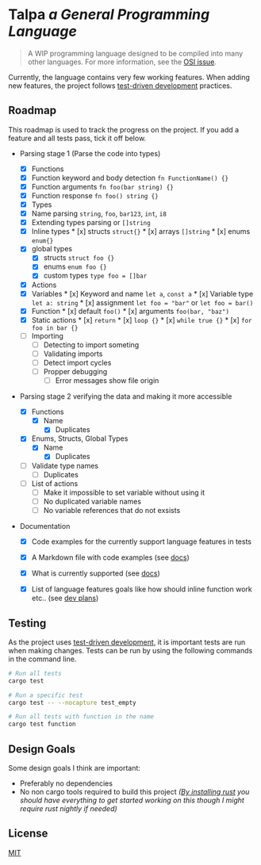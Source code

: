 # Talpa *a General Programming Language*

> A WIP programming language designed to be compiled into many other languages.
> For more information, see the [OSI issue](https://github.com/open-source-ideas/open-source-ideas/issues/235).

Currently, the language contains very few working features. When adding new features, the project follows [test-driven development](https://en.wikipedia.org/wiki/Test-driven_development) practices.


## Roadmap

This roadmap is used to track the progress on the project. If you add a feature and all tests pass, tick it off below.

   * Parsing stage 1 (Parse the code into types)

      * [x]  Functions
        * [x]  Function keyword and body detection `fn FunctionName() {}`
        * [x]  Function arguments `fn foo(bar string) {}`
        * [x]  Function response `fn foo() string {}`
      * [x]  Types
        * [x]  Name parsing `string`, `foo`, `bar123`, `int`, `i8`
        * [x]  Extending types parsing  or `[]string`
        * [x]  Inline types
          * [x] structs `struct{}`
          * [x] arrays `[]string`
          * [x] enums `enum{}`
        * [x] global types
          * [x] structs `struct foo {}`
          * [x] enums `enum foo {}`
          * [x] custom types `type foo = []bar`
      * [x]  Actions
        * [x]  Variables
          * [x]  Keyword and name `let a`, `const a`
          * [x]  Variable type `let a: string`
          * [x]  assignment `let foo = "bar"` or `let foo = bar()`
        * [x]  Function
          * [x]  default `foo()`
          * [x]  arguments `foo(bar, "baz")`
        * [x]  Static actions
          * [x]  `return`
          * [x]  `loop {}`
          * [x]  `while true {}`
          * [x]  `for foo in bar {}`
      * [ ] Importing
        * [ ] Detecting to import someting
        * [ ] Validating imports
        * [ ] Detect import cycles
        * [ ] Propper debugging
          * [ ] Error messages show file origin

   * Parsing stage 2 verifying the data and making it more accessible

      * [x] Functions
        * [x] Name
          * [x] Duplicates
      * [x] Enums, Structs, Global Types
        * [x] Name
          * [x] Duplicates
      * [ ] Validate type names
        * [ ] Duplicates
      * [ ] List of actions
        * [ ] Make it impossible to set variable without using it
        * [ ] No duplicated variable names
        * [ ] No variable references that do not exsists

   * Documentation

      * [x]  Code examples for the currently support language features in tests
      * [x]  A Markdown file with code examples (see [docs](docs/README.md))
        * [x]  What is currently supported (see [docs](docs/README.md))
        * [x]  List of language features goals like how should inline function work etc.. (see [dev plans](docs/README.md#maintainer-development-plans))


## Testing

As the project uses [test-driven development](https://en.wikipedia.org/wiki/Test-driven_development), it is important tests are run when making changes. Tests can be run by using the following commands in the command line.

```bash
# Run all tests
cargo test

# Run a specific test
cargo test -- --nocapture test_empty

# Run all tests with function in the name
cargo test function
```


## Design Goals

Some design goals I think are important:
- Preferably no dependencies
- No non cargo tools required to build this project *([By installing rust](https://www.rust-lang.org/tools/install) you should have everything to get started working on this though I might require rust nightly if needed)*


## License

[MIT](https://choosealicense.com/licenses/mit/)
